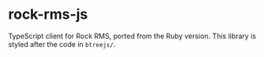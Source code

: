 # rock-rms-js

TypeScript client for Rock RMS, ported from the Ruby version. This library is styled after the code in `btreejs/`.
